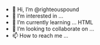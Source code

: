 - 👋 Hi, I’m @righteouspound
- 👀 I’m interested in ...
- 🌱 I’m currently learning ... HTML
- 💞️ I’m looking to collaborate on ...
- 📫 How to reach me ...

<!---
righteouspound/righteouspound is a ✨ special ✨ repository because its `README.md` (this file) appears on your GitHub profile.
You can click the Preview link to take a look at your changes.
--->
